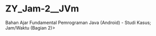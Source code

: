 # ZY_Jam-2__JVm
Bahan Ajar Fundamental Pemrograman Java (Android) - Studi Kasus; Jam/Waktu (Bagian 2)>
